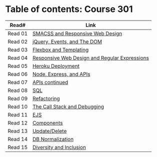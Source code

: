 

# Table of contents: Course 301

| Read# | Link|
| ----- | --- |
| Read 01 | [SMACSS and Responsive Web Design](301/Read_01) |  
| Read 02 | [jQuery, Events, and The DOM](301/Read_02) |  
| Read 03 | [Flexbox and Templating](301/Read_03) |  
| Read 04 | [Responsive Web Design and Regular Expressions](301/Read_04) |  
| Read 05 | [Heroku Deployment](301/Read_05) |  
| Read 06 | [Node, Express, and APIs](301/Read_06) |  
| Read 07 | [APIs continued](301/Read_07) |  
| Read 08 | [SQL](301/Read_08) |  
| Read 09 | [Refactoring](301/Read_09) |  
| Read 10 | [The Call Stack and Debugging](301/Read_10) |  
| Read 11 | [EJS](301/Read_11) |  
| Read 12 | [Components](301/Read_12) |  
| Read 13 | [Update/Delete](301/Read_13) |  
| Read 14 | [DB Normalization](301/Read_14) |   
| Read 15 | [Diversity and Inclusion](301/Read_15)